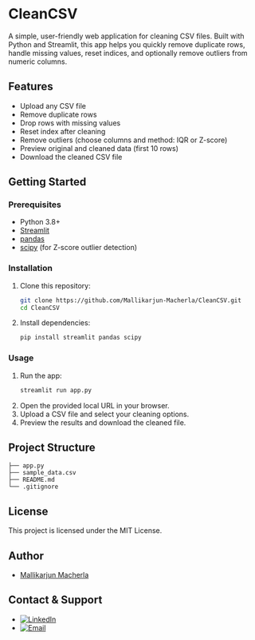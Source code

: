 # CleanCSV

A simple, user-friendly web application for cleaning CSV files. Built with Python and Streamlit, this app helps you quickly remove duplicate rows, handle missing values, reset indices, and optionally remove outliers from numeric columns.

## Features
- Upload any CSV file
- Remove duplicate rows
- Drop rows with missing values
- Reset index after cleaning
- Remove outliers (choose columns and method: IQR or Z-score)
- Preview original and cleaned data (first 10 rows)
- Download the cleaned CSV file

## Getting Started

### Prerequisites
- Python 3.8+
- [Streamlit](https://streamlit.io/)
- [pandas](https://pandas.pydata.org/)
- [scipy](https://scipy.org/) (for Z-score outlier detection)

### Installation
1. Clone this repository:
   ```bash
   git clone https://github.com/Mallikarjun-Macherla/CleanCSV.git
   cd CleanCSV
   ```
2. Install dependencies:
   ```bash
   pip install streamlit pandas scipy
   ```

### Usage
1. Run the app:
   ```bash
   streamlit run app.py
   ```
2. Open the provided local URL in your browser.
3. Upload a CSV file and select your cleaning options.
4. Preview the results and download the cleaned file.

## Project Structure
```
├── app.py
├── sample_data.csv
├── README.md
└── .gitignore
```

## License
This project is licensed under the MIT License.

## Author
- [Mallikarjun Macherla](https://github.com/Mallikarjun-Macherla)

## Contact & Support
- [![LinkedIn](https://img.shields.io/badge/LinkedIn-0077B5?style=for-the-badge&logo=linkedin&logoColor=white)](https://www.linkedin.com/in/MallikarjunMacherla/)
- [![Email](https://img.shields.io/badge/Email-D14836?style=for-the-badge&logo=gmail&logoColor=white)](mailto:mallikarjunmac05@gmail.com)

